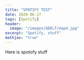 ```yaml
---
title: "SPOTIFY TEST"
date: 2020-06-27
tags: [Spotify]
header:
  image: "/images/GDELT/map4.jpg"
excerpt: "Spotify, stuff"
mathjax: "true"
---
```


Here is spotofy stuff
